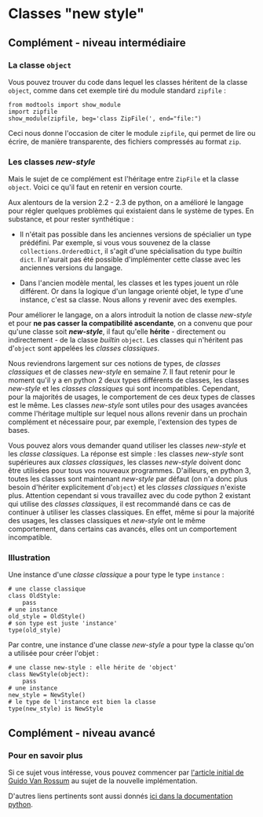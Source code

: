 
# Classes "new style"

## Complément - niveau intermédiaire

### La classe `object`

Vous pouvez trouver du code dans lequel les classes héritent de la classe
`object`, comme dans cet exemple tiré du module standard `zipfile` :


    from modtools import show_module
    import zipfile
    show_module(zipfile, beg='class ZipFile(', end="file:")

Ceci nous donne l'occasion de citer le module `zipfile`, qui permet de lire ou
écrire, de manière transparente, des fichiers compressés au format `zip`.

### Les classes *new-style*

Mais le sujet de ce complément est l'héritage entre `ZipFile` et la classe
`object`. Voici ce qu'il faut en retenir en version courte.

Aux alentours de la version 2.2 - 2.3 de python, on a amélioré le langage pour
régler quelques problèmes qui existaient dans le système de types. En substance,
et pour rester synthétique :

 * Il n'était pas possible dans les anciennes versions de spécialier un type
prédéfini. Par exemple, si vous vous souvenez de la classe
`collections.OrderedDict`, il s'agit d'une spécialisation du type *builtin*
`dict`. Il n'aurait pas été possible d'implémenter cette classe avec les
anciennes versions du langage.

 * Dans l'ancien modèle mental, les classes et les types jouent un rôle
différent. Or dans la logique d'un langage orienté objet, le type d'une
instance, c'est sa classe. Nous allons y revenir avec des exemples.

Pour améliorer le langage, on a alors introduit la notion de classe *new-style*
et pour
**ne pas casser la compatibilité ascendante**, on a convenu que pour qu'une
classe soit ***new-style***, il faut qu'elle **hérite** - directement ou
indirectement - de la classe *builtin* `object`. Les classes qui n'héritent pas
d'`object` sont appelées les *classes classiques*.

Nous reviendrons largement sur ces notions de types, de *classes classiques* et
de classes *new-style* en semaine 7. Il faut retenir pour le moment qu'il y a en
python 2 deux types différents de classes, les classes *new-style* et les
*classes classiques* qui sont incompatibles. Cependant, pour la majorités de
usages, le comportement de ces deux types de classes est le même. Les classes
*new-style* sont utiles pour des usages avancées comme l'héritage multiple sur
lequel nous allons revenir dans un prochain complément et nécessaire pour, par
exemple, l'extension des types de bases.

Vous pouvez alors vous demander quand utiliser les classes *new-style* et les
*classe classiques*. La réponse est simple&nbsp;: les classes *new-style* sont
supérieures aux *classes classiques*, les classes *new-style* doivent donc être
utilisées pour tous vos nouveaux programmes. D'ailleurs, en python 3, toutes les
classes sont maintenant *new-style* par défaut (on n'a donc plus besoin
d'hériter explicitement d'`object`) et les *classes classiques* n'existe plus.
Attention cependant si vous travaillez avec du code python 2 existant qui
utilise des *classes classiques*, il est recommandé dans ce cas de continuer à
utiliser les classes classiques. En effet, même si pour la majorité des usages,
les classes classiques et *new-style* ont le même comportement, dans certains
cas avancés, elles ont un comportement incompatible.

### Illustration

Une instance d'une *classe classique* a pour type le type `instance` :


    # une classe classique
    class OldStyle: 
        pass
    # une instance
    old_style = OldStyle()
    # son type est juste 'instance'
    type(old_style)

Par contre, une instance d'une classe *new-style* a pour type la classe qu'on a
utilisée pour créer l'objet :


    # une classe new-style : elle hérite de 'object'
    class NewStyle(object): 
        pass
    # une instance
    new_style = NewStyle()
    # le type de l'instance est bien la classe
    type(new_style) is NewStyle

## Complément - niveau avancé

### Pour en savoir plus

Si ce sujet vous intéresse, vous pouvez commencer par [l'article initial de
Guido Van Rossum](https://www.python.org/download/releases/2.2.3/descrintro) au
sujet de la nouvelle implémentation.

D'autres liens pertinents sont aussi donnés [ici dans la documentation
python](https://www.python.org/doc/newstyle/).
